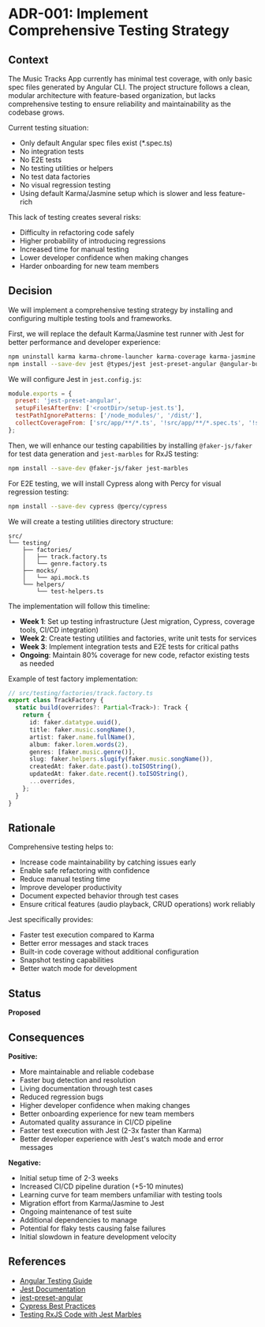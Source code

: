 # ADR-001: Implement Comprehensive Testing Strategy

## Context

The Music Tracks App currently has minimal test coverage, with only basic spec files generated by Angular CLI. The project structure follows a clean, modular architecture with feature-based organization, but lacks comprehensive testing to ensure reliability and maintainability as the codebase grows.

Current testing situation:

- Only default Angular spec files exist (\*.spec.ts)
- No integration tests
- No E2E tests
- No testing utilities or helpers
- No test data factories
- No visual regression testing
- Using default Karma/Jasmine setup which is slower and less feature-rich

This lack of testing creates several risks:

- Difficulty in refactoring code safely
- Higher probability of introducing regressions
- Increased time for manual testing
- Lower developer confidence when making changes
- Harder onboarding for new team members

## Decision

We will implement a comprehensive testing strategy by installing and configuring multiple testing tools and frameworks.

First, we will replace the default Karma/Jasmine test runner with Jest for better performance and developer experience:

```bash
npm uninstall karma karma-chrome-launcher karma-coverage karma-jasmine karma-jasmine-html-reporter
npm install --save-dev jest @types/jest jest-preset-angular @angular-builders/jest
```

We will configure Jest in `jest.config.js`:

```javascript
module.exports = {
  preset: 'jest-preset-angular',
  setupFilesAfterEnv: ['<rootDir>/setup-jest.ts'],
  testPathIgnorePatterns: ['/node_modules/', '/dist/'],
  collectCoverageFrom: ['src/app/**/*.ts', '!src/app/**/*.spec.ts', '!src/app/**/index.ts'],
};
```

Then, we will enhance our testing capabilities by installing `@faker-js/faker` for test data generation and `jest-marbles` for RxJS testing:

```bash
npm install --save-dev @faker-js/faker jest-marbles
```

For E2E testing, we will install Cypress along with Percy for visual regression testing:

```bash
npm install --save-dev cypress @percy/cypress
```

We will create a testing utilities directory structure:

```
src/
└── testing/
    ├── factories/
    │   ├── track.factory.ts
    │   └── genre.factory.ts
    ├── mocks/
    │   └── api.mock.ts
    └── helpers/
        └── test-helpers.ts
```

The implementation will follow this timeline:

- **Week 1**: Set up testing infrastructure (Jest migration, Cypress, coverage tools, CI/CD integration)
- **Week 2**: Create testing utilities and factories, write unit tests for services
- **Week 3**: Implement integration tests and E2E tests for critical paths
- **Ongoing**: Maintain 80% coverage for new code, refactor existing tests as needed

Example of test factory implementation:

```typescript
// src/testing/factories/track.factory.ts
export class TrackFactory {
  static build(overrides?: Partial<Track>): Track {
    return {
      id: faker.datatype.uuid(),
      title: faker.music.songName(),
      artist: faker.name.fullName(),
      album: faker.lorem.words(2),
      genres: [faker.music.genre()],
      slug: faker.helpers.slugify(faker.music.songName()),
      createdAt: faker.date.past().toISOString(),
      updatedAt: faker.date.recent().toISOString(),
      ...overrides,
    };
  }
}
```

## Rationale

Comprehensive testing helps to:

- Increase code maintainability by catching issues early
- Enable safe refactoring with confidence
- Reduce manual testing time
- Improve developer productivity
- Document expected behavior through test cases
- Ensure critical features (audio playback, CRUD operations) work reliably

Jest specifically provides:

- Faster test execution compared to Karma
- Better error messages and stack traces
- Built-in code coverage without additional configuration
- Snapshot testing capabilities
- Better watch mode for development

## Status

**Proposed**

## Consequences

**Positive:**

- More maintainable and reliable codebase
- Faster bug detection and resolution
- Living documentation through test cases
- Reduced regression bugs
- Higher developer confidence when making changes
- Better onboarding experience for new team members
- Automated quality assurance in CI/CD pipeline
- Faster test execution with Jest (2-3x faster than Karma)
- Better developer experience with Jest's watch mode and error messages

**Negative:**

- Initial setup time of 2-3 weeks
- Increased CI/CD pipeline duration (+5-10 minutes)
- Learning curve for team members unfamiliar with testing tools
- Migration effort from Karma/Jasmine to Jest
- Ongoing maintenance of test suite
- Additional dependencies to manage
- Potential for flaky tests causing false failures
- Initial slowdown in feature development velocity

## References

- [Angular Testing Guide](https://angular.io/guide/testing)
- [Jest Documentation](https://jestjs.io/)
- [jest-preset-angular](https://github.com/thymikee/jest-preset-angular)
- [Cypress Best Practices](https://docs.cypress.io/guides/references/best-practices)
- [Testing RxJS Code with Jest Marbles](https://github.com/just-jeb/jest-marbles)
